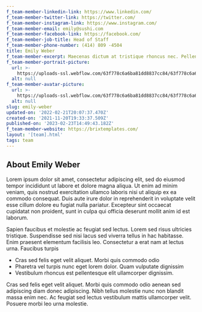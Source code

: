 ```yaml
---
f_team-member-linkedin-link: https://www.linkedin.com/
f_team-member-twitter-link: https://twitter.com/
f_team-member-instagram-link: https://www.instagram.com/
f_team-member-email: emily@sushi.com
f_team-member-facebook-link: https://facebook.com/
f_team-member-job-title: Head of Staff
f_team-member-phone-number: (414) 809 -4504
title: Emily Weber
f_team-member-excerpt: Maecenas dictum at tristique rhoncus nec. Pellentesque bibendum quam acnibh.
f_team-member-portrait-picture:
  url: >-
    https://uploads-ssl.webflow.com/63f778c6a6ba81dd8837cc84/63f778c6a6ba81a66237ce09_emily-weber-avatar-image-sushi-webflow-ecommerce-template.jpg
  alt: null
f_team-member-avatar-picture:
  url: >-
    https://uploads-ssl.webflow.com/63f778c6a6ba81dd8837cc84/63f778c6a6ba81086337cdcb_emily-weber-team-member-image-sushi-webflow-ecommerce-template.jpg
  alt: null
slug: emily-weber
updated-on: '2022-02-21T20:07:37.470Z'
created-on: '2021-11-20T19:33:37.509Z'
published-on: '2023-02-23T14:49:43.182Z'
f_team-member-website: https://brixtemplates.com/
layout: '[team].html'
tags: team
---
```


About Emily Weber
-----------------

Lorem ipsum dolor sit amet, consectetur adipiscing elit, sed do eiusmod tempor incididunt ut labore et dolore magna aliqua. Ut enim ad minim veniam, quis nostrud exercitation ullamco laboris nisi ut aliquip ex ea commodo consequat. Duis aute irure dolor in reprehenderit in voluptate velit esse cillum dolore eu fugiat nulla pariatur. Excepteur sint occaecat cupidatat non proident, sunt in culpa qui officia deserunt mollit anim id est laborum.

Sapien faucibus et molestie ac feugiat sed lectus. Lorem sed risus ultricies tristique. Suspendisse sed nisi lacus sed viverra tellus in hac habitasse. Enim praesent elementum facilisis leo. Consectetur a erat nam at lectus urna. Faucibus turpis

*   Cras sed felis eget velit aliquet. Morbi quis commodo odio
*   Pharetra vel turpis nunc eget lorem dolor. Quam vulputate dignissim
*   Vestibulum rhoncus est pellentesque elit ullamcorper dignissim.

Cras sed felis eget velit aliquet. Morbi quis commodo odio aenean sed adipiscing diam donec adipiscing. Nibh tellus molestie nunc non blandit massa enim nec. Ac feugiat sed lectus vestibulum mattis ullamcorper velit. Posuere morbi leo urna molestie.
